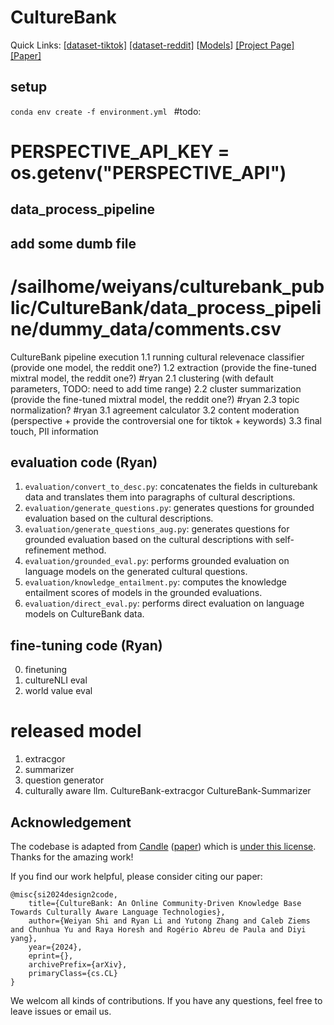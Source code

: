 # CultureBank
Quick Links: [[dataset-tiktok]](https://huggingface.co/datasets/SALT-NLP/CultureBank-TikTok) [[dataset-reddit]](https://huggingface.co/datasets/SALT-NLP/CultureBank-Reddit) [[Models](https://huggingface.co/datasets/SALT-NLP/CultureBank-Reddit)] [[Project Page]](https://salt-nlp.github.io/Design2Code/) [[Paper]](https://salt-nlp.github.io/Design2Code/)

## setup
`conda env create -f environment.yml
`
#todo:
# PERSPECTIVE_API_KEY = os.getenv("PERSPECTIVE_API")

## data_process_pipeline
## add some dumb file
# /sailhome/weiyans/culturebank_public/CultureBank/data_process_pipeline/dummy_data/comments.csv
CultureBank pipeline execution
1.1 running cultural relevenace classifier (provide one model, the reddit one?)
1.2 extraction (provide the fine-tuned mixtral model, the reddit one?) #ryan
2.1 clustering (with default parameters, TODO: need to add time range)
2.2 cluster summarization (provide the fine-tuned mixtral model, the reddit one?) #ryan
2.3 topic normalization? #ryan
3.1 agreement calculator 
3.2 content moderation (perspective + provide the controversial one for tiktok + keywords)
3.3 final touch, PII information

## evaluation code (Ryan)
1. `evaluation/convert_to_desc.py`: concatenates the fields in culturebank data and translates them into paragraphs of cultural descriptions.
2. `evaluation/generate_questions.py`: generates questions for grounded evaluation based on the cultural descriptions.
3. `evaluation/generate_questions_aug.py`: generates questions for grounded evaluation based on the cultural descriptions with self-refinement method.
4. `evaluation/grounded_eval.py`: performs grounded evaluation on language models on the generated cultural questions.
5. `evaluation/knowledge_entailment.py`: computes the knowledge entailment scores of models in the grounded evaluations.
6. `evaluation/direct_eval.py`: performs direct evaluation on language models on CultureBank data.

## fine-tuning code (Ryan)
0. finetuning
1. cultureNLI eval
2. world value eval

# released model
1. extracgor
2. summarizer
3. question generator
4. culturally aware llm. 
CultureBank-extracgor
CultureBank-Summarizer

## Acknowledgement

The codebase is adapted from [Candle](https://github.com/cultural-csk/candle) ([paper](https://arxiv.org/abs/2210.07763)) which is [under this license](https://github.com/cultural-csk/candle?tab=CC-BY-4.0-1-ov-file). Thanks for the amazing work!

If you find our work helpful, please consider citing our paper:

```
@misc{si2024design2code,
    title={CultureBank: An Online Community-Driven Knowledge Base Towards Culturally Aware Language Technologies},
    author={Weiyan Shi and Ryan Li and Yutong Zhang and Caleb Ziems and Chunhua Yu and Raya Horesh and Rogério Abreu de Paula and Diyi yang},
    year={2024},
    eprint={},
    archivePrefix={arXiv},
    primaryClass={cs.CL}
}
```

We welcom all kinds of contributions. If you have any questions, feel free to leave issues or email us.

